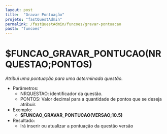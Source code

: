 ```yaml
---
layout: post
title:  "Gravar Pontuação"
projeto: "fastQuestAdmin"
permalink: /fastQuestAdmin/funcoes/gravar-pontuacao
pasta: "funcoes"
---
```

# $FUNCAO_GRAVAR_PONTUCAO(NRQUESTAO;PONTOS)
*Atribui uma pontuação para uma determinada questão.*
- Parâmetros:
    - NRQUESTAO: identificador da questão.
    - PONTOS: Valor decimal para a quantidade de pontos que se deseja atribuir.
- Exemplo:
    - **$FUNCAO_GRAVAR_PONTUCAO(VERSAO;10.5)**
- Resultado:
    - Irá inserir ou atualizar a pontuação da questão versão